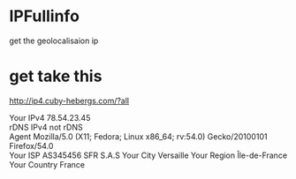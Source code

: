 # IPFullinfo  
get the geolocalisaion ip  

# get take this 
http://ip4.cuby-hebergs.com/?all  
  
Your IPv4 78.54.23.45  
rDNS IPv4 not rDNS  
Agent Mozilla/5.0 (X11; Fedora; Linux x86_64; rv:54.0) Gecko/20100101 Firefox/54.0  
Your ISP AS345456 SFR S.A.S 
Your City Versaille
Your Region Île-de-France  
Your Country France  
